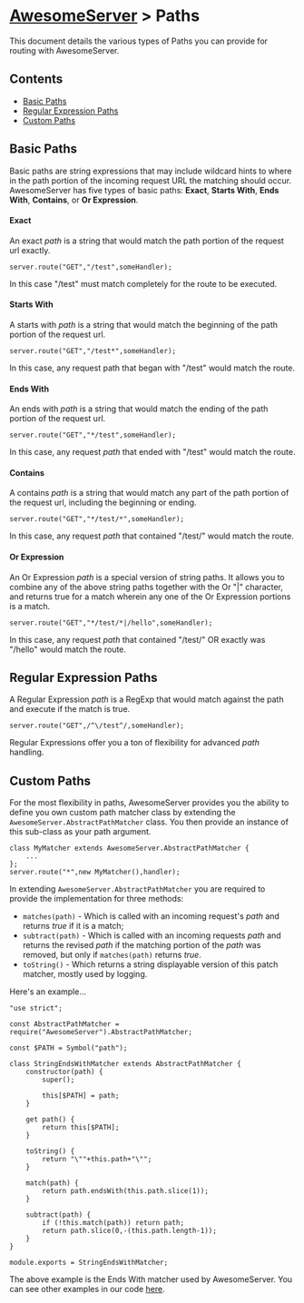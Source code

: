 # [AwesomeServer](../README.md) > Paths

This document details the various types of Paths you can provide for routing with AwesomeServer.

## Contents
 - [Basic Paths](#basic-paths)
 - [Regular Expression Paths](#regular-expression-paths)
 - [Custom Paths](#custom-paths)

## Basic Paths

Basic paths are string expressions that may include wildcard hints to where in the path portion of the incoming request URL the matching should occur.  AwesomeServer has five types of basic paths: **Exact**, **Starts With**, **Ends With**, **Contains**, or **Or Expression**.

#### Exact

An exact *path* is a string that would match the path portion of the request url exactly.

```
server.route("GET","/test",someHandler);
```

In this case "/test" must match completely for the route to be executed.

#### Starts With

A starts with *path* is a string that would match the beginning of the path portion of the request url.

```
server.route("GET","/test*",someHandler);
```

In this case, any request path that began with "/test" would match the route.

#### Ends With

An ends with *path* is a string that would match the ending of the path portion of the request url.

```
server.route("GET","*/test",someHandler);
```

In this case, any request *path* that ended with "/test" would match the route.

#### Contains

A contains *path* is a string that would match any part of the path portion of the request url, including the beginning or ending.

```
server.route("GET","*/test/*",someHandler);
```

In this case, any request *path* that contained "/test/" would match the route.

#### Or Expression

An Or Expression *path* is a special version of string paths. It allows you to combine any of the above string paths together with the Or "|" character, and returns true for a match wherein any one of the Or Expression portions is a match.

```
server.route("GET","*/test/*|/hello",someHandler);
```

In this case, any request *path* that contained "/test/" OR exactly was "/hello" would match the route.

## Regular Expression Paths

A Regular Expression *path* is a RegExp that would match against the path and execute if the match is true.

```
server.route("GET",/^\/test^/,someHandler);
```

Regular Expressions offer you a ton of flexibility for advanced *path* handling.

## Custom Paths

For the most flexibility in paths, AwesomeServer provides you the ability to define you own custom path matcher class by extending the `AwesomeServer.AbstractPathMatcher` class. You then provide an instance of this sub-class as your path argument.

```
class MyMatcher extends AwesomeServer.AbstractPathMatcher {
	...
};
server.route("*",new MyMatcher(),handler);
```

In extending `AwesomeServer.AbstractPathMatcher` you are required to provide the implementation for three methods:

- `matches(path)` - Which is called with an incoming request's *path* and returns *true* if it is a match;
- `subtract(path)` - Which is called with an incoming requests *path* and returns the revised *path* if the matching portion of the *path* was removed, but only if `matches(path)` returns *true*.
- `toString()` - Which returns a string displayable version of this patch matcher, mostly used by logging.

Here's an example...
```
"use strict";

const AbstractPathMatcher = require("AwesomeServer").AbstractPathMatcher;

const $PATH = Symbol("path");

class StringEndsWithMatcher extends AbstractPathMatcher {
	constructor(path) {
		super();

		this[$PATH] = path;
	}

	get path() {
		return this[$PATH];
	}

	toString() {
		return "\""+this.path+"\"";
	}

	match(path) {
		return path.endsWith(this.path.slice(1));
	}

	subtract(path) {
		if (!this.match(path)) return path;
		return path.slice(0,-(this.path.length-1));
	}
}

module.exports = StringEndsWithMatcher;
```

The above example is the Ends With matcher used by AwesomeServer. You can see other examples in our code [here](../src/matches).
